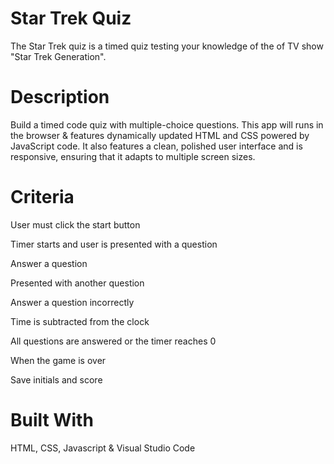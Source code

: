 # Star Trek Quiz
The Star Trek quiz is a timed quiz testing your knowledge of the of TV show "Star Trek Generation".
# Description
Build a timed code quiz with multiple-choice questions. This app will runs in the browser & features dynamically updated HTML and CSS powered by JavaScript code. It also features a clean, polished user interface and is responsive, ensuring that it adapts to multiple screen sizes.
# Criteria
User must click the start button

Timer starts and user is presented with a question

Answer a question

Presented with another question

Answer a question incorrectly

Time is subtracted from the clock

All questions are answered or the timer reaches 0

When the game is over

Save initials and score
# Built With
HTML,
CSS,
Javascript &
Visual Studio Code
